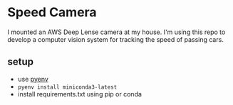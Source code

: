 # Speed Camera

I mounted an AWS Deep Lense camera at my house. I'm using this repo to develop a computer vision system for tracking the speed of passing cars.

## setup
 * use [pyenv](https://github.com/pyenv/pyenv)
 * `pyenv install miniconda3-latest`
 * install requirements.txt using pip or conda

